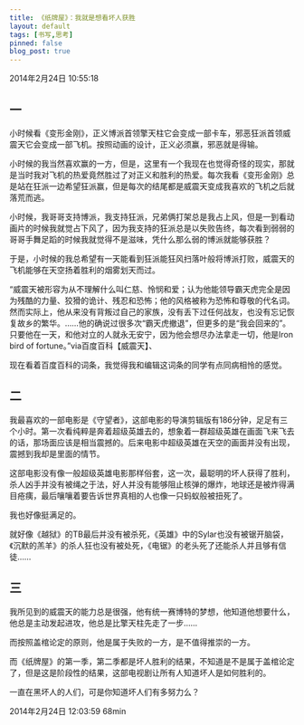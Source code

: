 ```yaml
---
title: 《纸牌屋》：我就是想看坏人获胜
layout: default
tags: [书写,思考]
pinned: false
blog_post: true
---
```



2014年2月24日 10:55:18

## 一
小时候看《变形金刚》，正义博派首领擎天柱它会变成一部卡车，邪恶狂派首领威震天它会变成一部飞机。按照动画的设计，正义必须赢，邪恶就是得输。

小时候的我当然喜欢赢的一方，但是，这里有一个我现在也觉得奇怪的现实，那就是当时我对飞机的热爱竟然胜过了对正义和胜利的热爱。每次我看《变形金刚》总是站在狂派一边希望狂派赢，但是每次的结尾都是威震天变成我喜欢的飞机之后就落荒而逃。

小时候，我哥哥支持博派，我支持狂派，兄弟俩打架总是我占上风，但是一到看动画片的时候我就觉占下风了，因为我支持的狂派总是以失败告终，每次看到弱弱的哥哥手舞足蹈的时候我就觉得不是滋味，凭什么那么弱的博派就能够获胜？

于是，小时候的我总希望有一天能看到狂派能狂风扫落叶般将博派打败，威震天的飞机能够在天空扬着胜利的烟雾划天而过。

“威震天被形容为从不理解什么叫仁慈、怜悯和爱；认为他能领导霸天虎完全是因为残酷的力量、狡猾的诡计、残忍和恐怖；他的风格被称为恐怖和尊敬的代名词。然而实际上，他从来没有背叛过自己的家族，没有丢下过任何战友，也没有忘记恢复故乡的繁华。……他的确说过很多次“霸天虎撤退”，但更多的是“我会回来的”。只要他在一天，和他对立的人就永无安宁，因为他会想尽办法拿走一切，他是Iron bird of fortune。”via百度百科【威震天】、

现在看着百度百科的词条，我觉得我和编辑这词条的同学有点同病相怜的感觉。

## 二
我最喜欢的一部电影是《守望者》，这部电影的导演剪辑版有186分钟，足足有三个小时。第一次看纯粹是奔着超级英雄去的，想象着一群超级英雄在画面飞来飞去的话，那场面应该是相当震撼的。后来电影中超级英雄在天空的画面并没有出现，震撼到我却是里面的情节。

这部电影没有像一般超级英雄电影那样俗套，这一次，最聪明的坏人获得了胜利，杀人凶手并没有被绳之于法，好人并没有能够阻止核弹的爆炸，地球还是被炸得满目疮痍，最后嚷嚷着要告诉世界真相的人也像一只蚂蚁般被扭死了。

我也好像挺满足的。

就好像《越狱》的TB最后并没有被杀死，《英雄》中的Sylar也没有被锯开脑袋，《沉默的羔羊》的杀人狂也没有被处死，《电锯》的老头死了还能杀人并且够有信徒……

## 三
我所见到的威震天的能力总是很强，他有统一赛博特的梦想，他知道他想要什么，他总是主动发起进攻，他总是比擎天柱先走了一步……

而按照盖棺论定的原则，他是属于失败的一方，是不值得推崇的一方。

而《纸牌屋》的第一季，第二季都是坏人胜利的结果，不知道是不是属于盖棺论定了，但是这是阶段性的结果，这部电视剧让所有人知道坏人是如何胜利的。

一直在黑坏人的人们，可是你知道坏人们有多努力么？

2014年2月24日 12:03:59 68min

